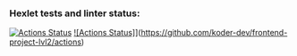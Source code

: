 ### Hexlet tests and linter status:
[![Actions Status](https://github.com/koder-dev/frontend-project-lvl2/workflows/hexlet-check/badge.svg)](https://github.com/koder-dev/frontend-project-lvl2/actions)
[![Actions Status]](https://github.com/koder-dev/frontend-project-lvl2/blob/main/.github/workflows/lint.yml)](https://github.com/koder-dev/frontend-project-lvl2/actions)